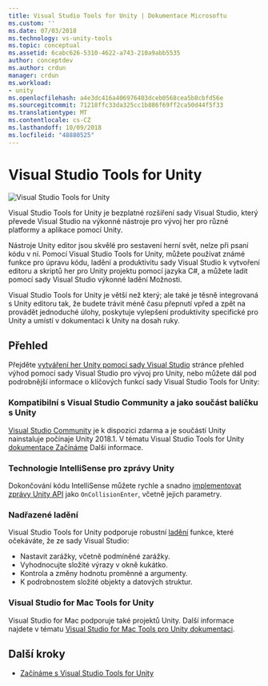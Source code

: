 ```yaml
---
title: Visual Studio Tools for Unity | Dokumentace Microsoftu
ms.custom: ''
ms.date: 07/03/2018
ms.technology: vs-unity-tools
ms.topic: conceptual
ms.assetid: 6cabc626-5310-4622-a743-210a9abb5535
author: conceptdev
ms.author: crdun
manager: crdun
ms.workload:
- unity
ms.openlocfilehash: a4e3dc416a406976403dceb0568cea5b8cbfd56e
ms.sourcegitcommit: 71218ffc33da325cc1b886f69ff2ca50d44f5f33
ms.translationtype: MT
ms.contentlocale: cs-CZ
ms.lasthandoff: 10/09/2018
ms.locfileid: "48880525"
---
```

# <a name="visual-studio-tools-for-unity"></a>Visual Studio Tools for Unity

![Visual Studio Tools for Unity](media/vstu_header.png)

Visual Studio Tools for Unity je bezplatné rozšíření sady Visual Studio, který převede Visual Studio na výkonné nástroje pro vývoj her pro různé platformy a aplikace pomocí Unity.

Nástroje Unity editor jsou skvělé pro sestavení herní svět, nelze při psaní kódu v ní. Pomocí Visual Studio Tools for Unity, můžete používat známé funkce pro úpravu kódu, ladění a produktivitu sady Visual Studio k vytvoření editoru a skriptů her pro Unity projektu pomocí jazyka C#, a můžete ladit pomocí sady Visual Studio výkonné ladění Možnosti.

Visual Studio Tools for Unity je větší než který; ale také je těsně integrovaná s Unity editoru tak, že budete trávit méně času přepnutí vpřed a zpět na provádět jednoduché úlohy, poskytuje vylepšení produktivity specifické pro Unity a umístí v dokumentaci k Unity na dosah ruky.

## <a name="overview"></a>Přehled

Přejděte [vytváření her Unity pomocí sady Visual Studio](https://visualstudio.microsoft.com/vs/unity-tools/) stránce přehled výhod pomocí sady Visual Studio pro vývoj pro Unity, nebo můžete dál pod podrobnější informace o klíčových funkcí sady Visual Studio Tools for Unity:

### <a name="compatible-with-visual-studio-community-and-bundled-with-unity"></a>Kompatibilní s Visual Studio Community a jako součást balíčku s Unity

[Visual Studio Community](https://visualstudio.microsoft.com/) je k dispozici zdarma a je součástí Unity nainstaluje počínaje Unity 2018.1. V tématu Visual Studio Tools for Unity [dokumentace Začínáme](getting-started-with-visual-studio-tools-for-unity.md) Další informace.

### <a name="intellisense-for-unity-messages"></a>Technologie IntelliSense pro zprávy Unity

Dokončování kódu IntelliSense můžete rychle a snadno [implementovat zprávy Unity API](using-visual-studio-tools-for-unity.md#intellisense-for-unity-api-messages) jako `OnCollisionEnter`, včetně jejich parametry.

### <a name="superior-debugging"></a>Nadřazené ladění

Visual Studio Tools for Unity podporuje robustní [ladění](using-visual-studio-tools-for-unity.md#unity-debugging) funkce, které očekáváte, že ze sady Visual Studio:

* Nastavit zarážky, včetně podmíněné zarážky.
* Vyhodnocujte složité výrazy v okně kukátko.
* Kontrola a změny hodnotu proměnné a argumenty.
* K podrobnostem složité objekty a datových struktur.

### <a name="visual-studio-for-mac-tools-for-unity"></a>Visual Studio for Mac Tools for Unity

Visual Studio for Mac podporuje také projektů Unity. Další informace najdete v tématu [Visual Studio for Mac Tools pro Unity dokumentaci](/visualstudio/mac/unity-tools).

## <a name="next-steps"></a>Další kroky

* [Začínáme s Visual Studio Tools for Unity](getting-started-with-visual-studio-tools-for-unity.md)